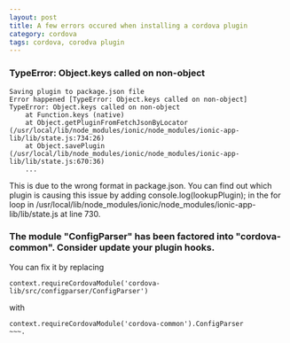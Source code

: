 ```yaml
---
layout: post
title: A few errors occured when installing a cordova plugin
category: cordova
tags: cordova, corodva plugin
---
```


### TypeError: Object.keys called on non-object

<!--more-->

~~~
Saving plugin to package.json file
Error happened [TypeError: Object.keys called on non-object]
TypeError: Object.keys called on non-object
    at Function.keys (native)
    at Object.getPluginFromFetchJsonByLocator (/usr/local/lib/node_modules/ionic/node_modules/ionic-app-lib/lib/state.js:734:26)
    at Object.savePlugin (/usr/local/lib/node_modules/ionic/node_modules/ionic-app-lib/lib/state.js:670:36)
    ...
~~~

This is due to the wrong format in package.json. You can find out which plugin is causing this issue by adding console.log(lookupPlugin); in the for loop in /usr/local/lib/node_modules/ionic/node_modules/ionic-app-lib/lib/state.js at line 730.

### The module "ConfigParser" has been factored into "cordova-common". Consider update your plugin hooks.

You can fix it by replacing
~~~
context.requireCordovaModule('cordova-lib/src/configparser/ConfigParser')
~~~
with
~~~
context.requireCordovaModule('cordova-common').ConfigParser
~~~.
